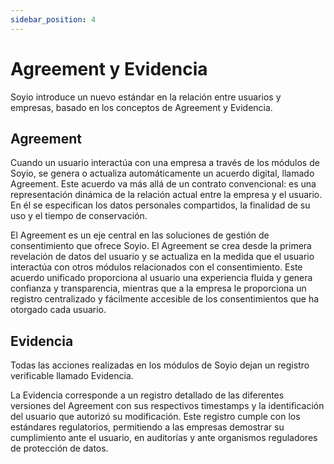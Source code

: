 ```yaml
---
sidebar_position: 4
---
```


# Agreement y Evidencia

Soyio introduce un nuevo estándar en la relación entre usuarios y empresas, basado en los conceptos de Agreement y Evidencia.

## Agreement

Cuando un usuario interactúa con una empresa a través de los módulos de Soyio, se genera o actualiza automáticamente un acuerdo digital, llamado Agreement. Este acuerdo va más allá de un contrato convencional: es una representación dinámica de la relación actual entre la empresa y el usuario. En él se especifican los datos personales compartidos, la finalidad de su uso y el tiempo de conservación.

El Agreement es un eje central en las soluciones de gestión de consentimiento que ofrece Soyio. El Agreement se crea desde la primera revelación de datos del usuario y se actualiza en la medida que el usuario interactúa con otros módulos relacionados con el consentimiento. Este acuerdo unificado proporciona al usuario una experiencia fluida y genera confianza y transparencia, mientras que a la empresa le proporciona un registro centralizado y fácilmente accesible de los consentimientos que ha otorgado cada usuario.

## Evidencia

Todas las acciones realizadas en los módulos de Soyio dejan un registro verificable llamado Evidencia.

La Evidencia corresponde a un registro detallado de las diferentes versiones del Agreement con sus respectivos timestamps y la identificación del usuario que autorizó su modificación. Este registro cumple con los estándares regulatorios, permitiendo a las empresas demostrar su cumplimiento ante el usuario, en auditorías y ante organismos reguladores de protección de datos.
